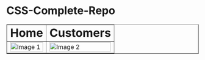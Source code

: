 # CSS-Complete-Repo

<table border="1px solid white">
 <tr>
    <td><b style="font-size:30px">Home</b></td>
    <td><b style="font-size:30px">Customers</b></td>
 </tr>
 <tr>
    <td><img style="height:auto;width:100%" src="https://github.com/alpolcaymis/CSS-Complete-Repo/assets/71964088/fae45197-41b0-440d-838b-3f6c141c5b1b" alt="Image 1"></td>
    <td><img style="height:auto;width:100%" src="https://github.com/alpolcaymis/CSS-Complete-Repo/assets/71964088/0d32ba57-509c-44a0-88b5-6fb501e4fadb" alt="Image 2"></td>
 </tr>
</table>


